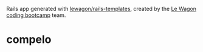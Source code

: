Rails app generated with [lewagon/rails-templates](https://github.com/lewagon/rails-templates), created by the [Le Wagon coding bootcamp](https://www.lewagon.com) team.
# compelo
